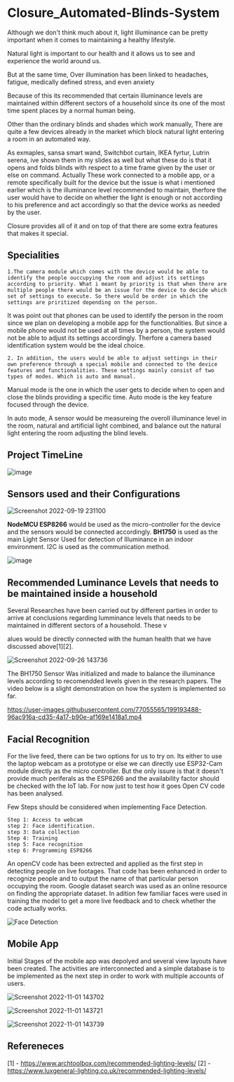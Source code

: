 # Closure_Automated-Blinds-System



Although we don't think much about it, light illuminance can be pretty important when it comes to maintaining a healthy lifestyle.

Natural light is important to our health and it allows us to see and experience the world around
us.

But at the same time, Over illumination has been linked to headaches,
fatigue, medically defined stress, and even anxiety

Because of this its recommended that certain illuminance levels are
maintained within different sectors of a household since its one of the most time spent places by a normal human being.

Other than the ordinary blinds and shades which work manually, There are quite a few devices already in the market which block natural light entering a room in an automated way.

As exmaples, sansa smart wand, Switchbot curtain, IKEA fyrtur, Lutrin serena, ive shown them in my slides as well but what these do is that it opens and folds blinds with respect to a time frame given by the user or else on command. Actually These work connected to a mobile app, or a remote specifically built for the device but the issue is what i mentioned earlier which is the illuminance level recommended to maintain, therfore the user would have to decide on whether the light is enough or not according to his preference and act accordingly so that the device works as needed by the user.

Closure provides all of it and on top of that there are some extra features that makes it special.




## Specialities


    1.The camera module which comes with the device would be able to identify the people ouccupying the room and adjust its settings according to priority. What i meant by priority is that when there are multiple people there would be an issue for the device to decide which set of settings to execute. So there would be order in which the settings are priritized depending on the person.
    
It was point out that phones can be used to identify the person in the room since we plan on developing a mobile app for the functionalities. But since a mobile phone would not be used at all times by a person, the system would not be able to adjust its settings accordingly. Therfore a camera based identification system would be the ideal choice.

    2. In addition, the users would be able to adjust settings in their own preference through a special mobile and connected to the device features and functionalities. These settings mainly consist of two types of modes. Which is auto and manual.

Manual mode is the one in which the user gets to decide when to open and close the blinds providing a specific time. Auto mode is the key feature focused through the device.

In auto mode, A sensor would be measureing the overoll illuminance level in the room, natural and artificial light combined, and balance out the natural light entering the room adjusting the blind levels.




## Project TimeLine

![image](https://user-images.githubusercontent.com/77055565/192230852-0549f6ae-f051-42b6-98a1-fb1c9fa4ea2b.jpg)




## Sensors used and their Configurations 

![Screenshot 2022-09-19 231100](https://user-images.githubusercontent.com/77055565/191079791-27ae389f-3905-44cb-8cd2-f8187a39d96f.png)

**NodeMCU ESP8266** would be used as the micro-controller for the device and the sensors would be connected accordingly.
**BH1750** is used as the main Light Sensor Used for detection of Illuminance in an indoor environment. I2C is used as the communication method.

![image](https://user-images.githubusercontent.com/77055565/191073987-1c251a4e-0f96-4dc8-9f5d-dcd9676680b2.png)


## Recommended Luminance Levels that needs to be maintained inside a household

Several Researches have been carried out by different parties in order to arrive at conclusions regarding lumminance levels that needs to be maintained in different sectors of a household. These v



alues would be directly connected with the human health that we have discussed above[1][2].



![Screenshot 2022-09-26 143736](https://user-images.githubusercontent.com/77055565/192237910-99259aac-b8da-4723-a72f-8a06ecc32adb.png)

The BH1750 Sensor Was initialized and made to balance the illuminance levels according to recomendded levels given in the research papers. The video below is a slight demonstration on how the system is implemented so far.

https://user-images.githubusercontent.com/77055565/199193488-96ac916a-cd35-4a17-b90e-af169e1418a1.mp4



## Facial Recognition

For the live feed, there can be two options for us to try on. Its either to use the laptop webcam as a prototype or else we can directly use ESP32-Cam module directly as the micro controller. But the only issure is that it doesn't provide much periferals as the ESP8266 and the availability factor should be checked with the IoT lab. For now just to test how it goes Open CV code has been analysed.

Few Steps should be considered when implementing Face Detection.

    Step 1: Access to webcam
    step 2: Face identification.
    step 3: Data collection
    Step 4: Training
    step 5: Face recognition
    step 6: Programming ESP8266
    
 
An openCV code has been extrected and applied as the first step in detecting people on live footages. That code has been enhanced in order to recognize people and to output the name of that particular person occupying the room. Google dataset search was used as an online resource on finding the appropriate dataset. In adition few familiar faces were used in training the model to get a more live feedback and to check whether the code actually works.


![Face Detection](https://user-images.githubusercontent.com/77055565/199195084-aaae4171-520d-4b9d-bc9b-cb9c449b7e4b.png)

## Mobile App

Initial Stages of the mobile app was depolyed and several view layouts have been created. The activities are interconnected and a simple database is to be implemented as the next step in order to work with multiple accounts of users.




![Screenshot 2022-11-01 143702](https://user-images.githubusercontent.com/77055565/199199798-0f36c9ae-b17e-4c2e-934d-81ab7d827463.png)

![Screenshot 2022-11-01 143721](https://user-images.githubusercontent.com/77055565/199199817-6ec14273-7e3b-4925-a2d6-f9b72e9dc4db.png)

![Screenshot 2022-11-01 143739](https://user-images.githubusercontent.com/77055565/199199864-8f642186-79c3-4af0-964a-cda95dd2a6e8.png)


## Refereneces
[1] - https://www.archtoolbox.com/recommended-lighting-levels/
[2] - https://www.luxgeneral-lighting.co.uk/recommended-lighting-levels/

